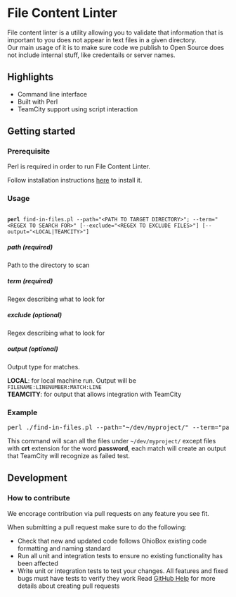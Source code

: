 # File Content Linter
File content linter is a utility allowing you to validate that information that is important to you does not appear in text files in a given directory.<br/>
Our main usage of it is to make sure code we publish to Open Source does not include internal stuff, like credentails or server names.

## Highlights
* Command line interface
* Built with Perl
* TeamCity support using script interaction

## Getting started

### Prerequisite
Perl is required in order to run File Content Linter.

Follow installation instructions [here](https://www.perl.org/) to install it.
### Usage
<code>
<b>perl</b> find-in-files.pl --path="&lt;PATH TO TARGET DIRECTORY&gt"; --term="&lt;REGEX TO SEARCH FOR&gt;" [--exclude="&lt;REGEX TO EXCLUDE FILES&gt;"] [--output="&lt;LOCAL|TEAMCITY&gt;"]
</code>

##### path (required)
Path to the directory to scan

##### term (required)
Regex describing what to look for

##### exclude (optional)
Regex describing what to look for

##### output (optional)
Output type for matches.

__LOCAL__: for local machine run. Output will be <code>FILENAME:LINENUMBER:MATCH:LINE</code><br/>
__TEAMCITY__: for output that allows integration with TeamCity
### Example
<pre>
perl ./find-in-files.pl --path="~/dev/myproject/" --term="password" --exclude="\.crt$" --output="TEAMCITY"
</pre>

This command will scan all the files under <code>~/dev/myproject/</code> except files with __crt__ extension for the word __password__, each match will create an output that TeamCity will recognize as failed test.

## Development

### How to contribute
We encorage contribution via pull requests on any feature you see fit.

When submitting a pull request make sure to do the following:
* Check that new and updated code follows OhioBox existing code formatting and naming standard
* Run all unit and integration tests to ensure no existing functionality has been affected
* Write unit or integration tests to test your changes. All features and fixed bugs must have tests to verify they work
Read [GitHub Help](https://help.github.com/articles/about-pull-requests/) for more details about creating pull requests
